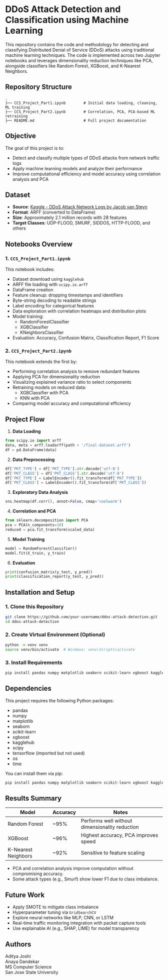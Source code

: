 
# DDoS Attack Detection and Classification using Machine Learning

This repository contains the code and methodology for detecting and classifying Distributed Denial of Service (DDoS) attacks using traditional machine learning techniques. The code is implemented across two Jupyter notebooks and leverages dimensionality reduction techniques like PCA, alongside classifiers like Random Forest, XGBoost, and K-Nearest Neighbors.

## Repository Structure

```
.
├── CCS_Project_Part1.ipynb        # Initial data loading, cleaning, ML training
├── CCS_Project_Part2.ipynb        # Correlation, PCA, PCA-based ML retraining
├── README.md                      # Full project documentation
```

## Objective

The goal of this project is to:
- Detect and classify multiple types of DDoS attacks from network traffic logs
- Apply machine learning models and analyze their performance
- Improve computational efficiency and model accuracy using correlation analysis and PCA

## Dataset

- **Source**: [Kaggle - DDoS Attack Network Logs by Jacob van Steyn](https://www.kaggle.com/datasets/jacobvs/ddos-attack-network-logs)
- **Format**: ARFF (converted to DataFrame)
- **Size**: Approximately 2.1 million records with 28 features
- **Target Classes**: UDP-FLOOD, SMURF, SIDDOS, HTTP-FLOOD, and others

## Notebooks Overview

### 1. `CCS_Project_Part1.ipynb`

This notebook includes:

- Dataset download using `kagglehub`
- ARFF file loading with `scipy.io.arff`
- DataFrame creation
- Feature cleanup: dropping timestamps and identifiers
- Byte-string decoding to readable strings
- Label encoding for categorical features
- Data exploration with correlation heatmaps and distribution plots
- Model training:
  - RandomForestClassifier
  - XGBClassifier
  - KNeighborsClassifier
- Evaluation: Accuracy, Confusion Matrix, Classification Report, F1 Score

### 2. `CCS_Project_Part2.ipynb`

This notebook extends the first by:

- Performing correlation analysis to remove redundant features
- Applying PCA for dimensionality reduction
- Visualizing explained variance ratio to select components
- Retraining models on reduced data:
  - XGBClassifier with PCA
  - KNN with PCA
- Comparing model accuracy and computational efficiency

## Project Flow

1. **Data Loading**
```python
from scipy.io import arff
data, meta = arff.loadarff(path + '/final-dataset.arff')
df = pd.DataFrame(data)
```

2. **Data Preprocessing**
```python
df['PKT_TYPE'] = df['PKT_TYPE'].str.decode('utf-8')
df['PKT_CLASS'] = df['PKT_CLASS'].str.decode('utf-8')
df['PKT_TYPE'] = LabelEncoder().fit_transform(df['PKT_TYPE'])
df['PKT_CLASS'] = LabelEncoder().fit_transform(df['PKT_CLASS'])
```

3. **Exploratory Data Analysis**
```python
sns.heatmap(df.corr(), annot=False, cmap='coolwarm')
```

4. **Correlation and PCA**
```python
from sklearn.decomposition import PCA
pca = PCA(n_components=10)
reduced = pca.fit_transform(scaled_data)
```

5. **Model Training**
```python
model = RandomForestClassifier()
model.fit(X_train, y_train)
```

6. **Evaluation**
```python
print(confusion_matrix(y_test, y_pred))
print(classification_report(y_test, y_pred))
```

## Installation and Setup

### 1. Clone this Repository

```bash
git clone https://github.com/your-username/ddos-attack-detection.git
cd ddos-attack-detection
```

### 2. Create Virtual Environment (Optional)

```bash
python -m venv venv
source venv/bin/activate  # Windows: venv\Scripts\activate
```

### 3. Install Requirements

```bash
pip install pandas numpy matplotlib seaborn scikit-learn xgboost kagglehub scipy tensorflow
```

## Dependencies

This project requires the following Python packages:

- pandas
- numpy
- matplotlib
- seaborn
- scikit-learn
- xgboost
- kagglehub
- scipy
- tensorflow (imported but not used)
- os
- time

You can install them via pip:

```bash
pip install pandas numpy matplotlib seaborn scikit-learn xgboost kagglehub scipy tensorflow
```

## Results Summary

| Model                | Accuracy | Notes                                  |
|---------------------|----------|----------------------------------------|
| Random Forest        | ~95%     | Performs well without dimensionality reduction |
| XGBoost              | ~96%     | Highest accuracy, PCA improves speed   |
| K-Nearest Neighbors  | ~92%     | Sensitive to feature scaling           |

- PCA and correlation analysis improve computation without compromising accuracy.
- Some attack types (e.g., Smurf) show lower F1 due to class imbalance.

## Future Work

- Apply SMOTE to mitigate class imbalance
- Hyperparameter tuning via `GridSearchCV`
- Explore neural networks like MLP, CNN, or LSTM
- Real-time traffic monitoring integration with packet capture tools
- Use explainable AI (e.g., SHAP, LIME) for model transparency

## Authors

Aditya Joshi  
Anaya Dandekar  
MS Computer Science  
San Jose State University  

